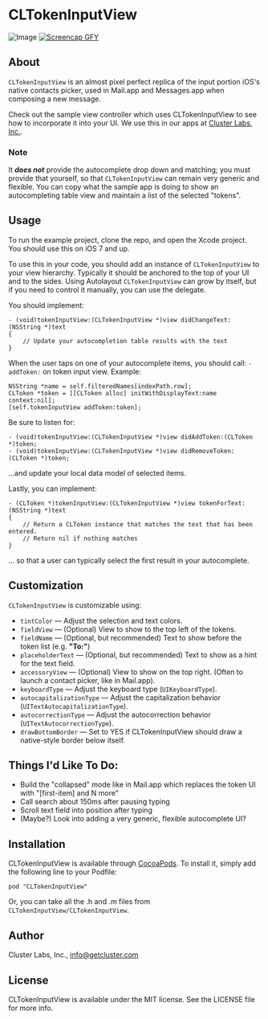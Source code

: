 # CLTokenInputView

![Image](http://cl.ly/image/1y3Q0u0q1N3H/iOS%20Simulator%20Screen%20Shot%20Jan%2028,%202015,%204.30.15%20PM.png)
[![Screencap GFY](http://zippy.gfycat.com/ImpressiveRapidGelding.gif)](http://gfycat.com/ImpressiveRapidGelding)


## About

`CLTokenInputView` is an almost pixel perfect replica of the input portion iOS's native contacts picker, used in Mail.app and Messages.app when composing a new message.

Check out the sample view controller which uses CLTokenInputView to see how to incorporate it into your UI. We use this in our apps at [Cluster Labs, Inc.](https://cluster.co).

### Note 
It ***does not*** provide the autocomplete drop down and matching; you must provide that yourself, so that `CLTokenInputView` can remain very generic and flexible. You can copy what the sample app is doing to show an autocompleting table view and maintain a list of the selected "tokens".

## Usage

To run the example project, clone the repo, and open the Xcode project. You should use this on iOS 7 and up.

To use this in your code, you should add an instance of `CLTokenInputView` to your view hierarchy. Typically it should be anchored to the top of your UI and to the sides. Using Autolayout `CLTokenInputView` can grow by itself, but if you need to control it manually, you can use the delegate.

You should implement:

```objc
- (void)tokenInputView:(CLTokenInputView *)view didChangeText:(NSString *)text 
{
	// Update your autocompletion table results with the text
}
```

When the user taps on one of your autocomplete items, you should call: `-addToken:` on token input view. Example:

```objc
NSString *name = self.filteredNames[indexPath.row];
CLToken *token = [[CLToken alloc] initWithDisplayText:name context:nil];
[self.tokenInputView addToken:token];
```

Be sure to listen for:

```objc
- (void)tokenInputView:(CLTokenInputView *)view didAddToken:(CLToken *)token;
- (void)tokenInputView:(CLTokenInputView *)view didRemoveToken:(CLToken *)token;
```
...and update your local data model of selected items.

Lastly, you can implement:

```objc
- (CLToken *)tokenInputView:(CLTokenInputView *)view tokenForText:(NSString *)text 
{
	// Return a CLToken instance that matches the text that has been entered.
	// Return nil if nothing matches
}
```
... so that a user can typically select the first result in your autocomplete.

## Customization

`CLTokenInputView` is customizable using:

- `tintColor` — Adjust the selection and text colors.
- `fieldView` — (Optional) View to show to the top left of the tokens.
- `fieldName` — (Optional, but recommended) Text to show before the token list (e.g. **"To:"**)
- `placeholderText` — (Optional, but recommended) Text to show as a hint for the text field.
- `accessoryView` — (Optional) View to show on the top right. (Often to launch a contact picker, like in Mail.app).
- `keyboardType` — Adjust the keyboard type (`UIKeyboardType`).
- `autocapitalizationType` — Adjust the capitalization behavior (`UITextAutocapitalizationType`).
- `autocorrectionType` — Adjust the autocorrection behavior (`UITextAutocorrectionType`).
- `drawBottomBorder` — Set to YES if CLTokenInputView should draw a native-style border below itself.

## Things I'd Like To Do:

- Build the "collapsed" mode like in Mail.app which replaces the token UI with "[first-item] and N more"
- Call search about 150ms after pausing typing
- Scroll text field into position after typing
- (Maybe?) Look into adding a very generic, flexible autocomplete UI?

## Installation

CLTokenInputView is available through [CocoaPods](http://cocoapods.org). To install
it, simply add the following line to your Podfile:

    pod "CLTokenInputView"
    
Or, you can take all the .h and .m files from `CLTokenInputView/CLTokenInputView`.

## Author

Cluster Labs, Inc., info@getcluster.com

## License

CLTokenInputView is available under the MIT license. See the LICENSE file for more info.


